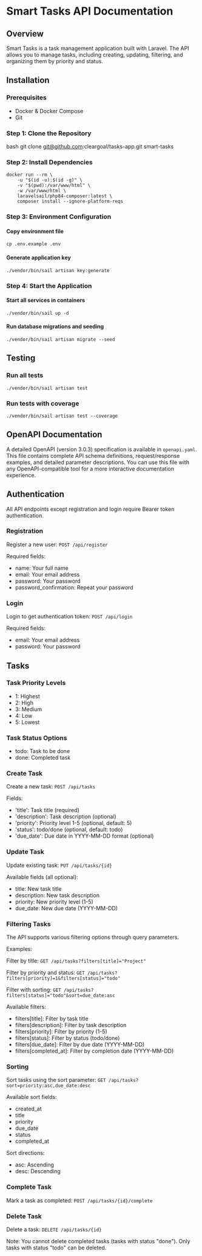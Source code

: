 # Smart Tasks API Documentation

## Overview
Smart Tasks is a task management application built with Laravel. The API allows you to manage tasks, including creating, updating, filtering, and organizing them by priority and status.

## Installation
### Prerequisites
- Docker & Docker Compose
- Git

### Step 1: Clone the Repository
bash git clone git@github.com:cleargoal/tasks-app.git smart-tasks

### Step 2: Install Dependencies

```
docker run --rm \
    -u "$(id -u):$(id -g)" \
    -v "$(pwd):/var/www/html" \
    -w /var/www/html \
    laravelsail/php84-composer:latest \
    composer install --ignore-platform-reqs
```

### Step 3: Environment Configuration
#### Copy environment file
`cp .env.example .env`
#### Generate application key
`./vendor/bin/sail artisan key:generate`

### Step 4: Start the Application
#### Start all services in containers
`./vendor/bin/sail up -d`
#### Run database migrations and seeding
`./vendor/bin/sail artisan migrate --seed`

## Testing
### Run all tests
`./vendor/bin/sail artisan test`
### Run tests with coverage
`./vendor/bin/sail artisan test --coverage`


## OpenAPI Documentation
A detailed OpenAPI (version 3.0.3) specification is available in `openapi.yaml`. This file contains complete API schema definitions, request/response examples, and detailed parameter descriptions. You can use this file with any OpenAPI-compatible tool for a more interactive documentation experience.

## Authentication
All API endpoints except registration and login require Bearer token authentication.

### Registration
Register a new user:
`POST /api/register`

Required fields:
- name: Your full name
- email: Your email address
- password: Your password
- password_confirmation: Repeat your password

### Login
Login to get authentication token:
`POST /api/login`

Required fields:
- email: Your email address
- password: Your password

## Tasks

### Task Priority Levels
- 1: Highest
- 2: High
- 3: Medium
- 4: Low
- 5: Lowest

### Task Status Options
- todo: Task to be done
- done: Completed task

### Create Task
Create a new task:
`POST /api/tasks`

Fields:
- 'title': Task title (required)
- 'description': Task description (optional)
- 'priority': Priority level 1-5 (optional, default: 5)
- 'status': todo/done (optional, default: todo)
- 'due_date': Due date in YYYY-MM-DD format (optional)

### Update Task
Update existing task:
`PUT /api/tasks/{id}`

Available fields (all optional):
- title: New task title
- description: New task description
- priority: New priority level (1-5)
- due_date: New due date (YYYY-MM-DD)

### Filtering Tasks
The API supports various filtering options through query parameters.

Examples:

Filter by title:
`GET /api/tasks?filters[title]="Project"`

Filter by priority and status:
`GET /api/tasks?filters[priority]=1&filters[status]="todo"`

Filter with sorting:
`GET /api/tasks?filters[status]="todo"&sort=due_date:asc`

Available filters:
- filters[title]: Filter by task title
- filters[description]: Filter by task description
- filters[priority]: Filter by priority (1-5)
- filters[status]: Filter by status (todo/done)
- filters[due_date]: Filter by due date (YYYY-MM-DD)
- filters[completed_at]: Filter by completion date (YYYY-MM-DD)

### Sorting
Sort tasks using the sort parameter:
`GET /api/tasks?sort=priority:asc,due_date:desc`

Available sort fields:
- created_at
- title
- priority
- due_date
- status
- completed_at

Sort directions:
- asc: Ascending
- desc: Descending

### Complete Task
Mark a task as completed:
`POST /api/tasks/{id}/complete`

### Delete Task
Delete a task:
`DELETE /api/tasks/{id}`

Note: You cannot delete completed tasks (tasks with status "done"). Only tasks with status "todo" can be deleted.
